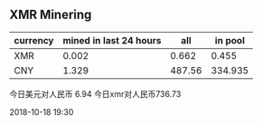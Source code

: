 ## XMR Minering

|currency|mined in last 24 hours|all|in pool|
|---|---|---|---|
|XMR|0.002|0.662|0.455|
|CNY|1.329|487.56|334.935|

今日美元对人民币 6.94	今日xmr对人民币736.73


2018-10-18 19:30